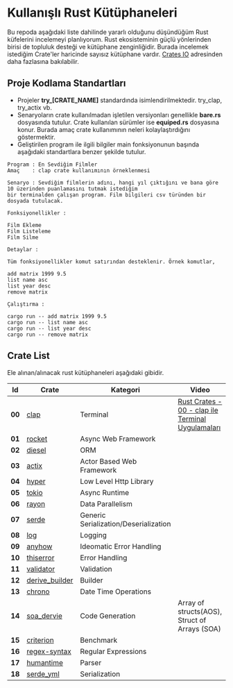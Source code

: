 # Kullanışlı Rust Kütüphaneleri

Bu repoda aşağıdaki liste dahilinde yararlı olduğunu düşündüğüm Rust küfelerini incelemeyi planlıyorum. Rust ekosisteminin güçlü yönlerinden birisi de topluluk desteği ve kütüphane zenginliğidir. Burada incelemek istediğim Crate'ler haricinde sayısız kütüphane vardır. [Crates IO](https://crates.io/) adresinden daha fazlasına bakılabilir.

## Proje Kodlama Standartları

- Projeler **try_[CRATE_NAME]** standardında isimlendirilmektedir. try_clap, try_actix vb.
- Senaryoların crate kullanılmadan işletilen versiyonları genellikle **bare.rs** dosyasında tutulur. Crate kullanılan sürümler ise **equiped.rs** dosyasına konur. Burada amaç crate kullanımının neleri kolaylaştırdığını göstermektir.
- Geliştirilen program ile ilgili bilgiler main fonksiyonunun başında aşağıdaki standartlara benzer şekilde tutulur.

```text
Program : En Sevdiğim Filmler
Amaç    : clap crate kullanımının örneklenmesi

Senaryo : Sevdiğim filmlerin adını, hangi yıl çıktığını ve bana göre 10 üzerinden puanlamasını tutmak istediğim
bir terminalden çalışan program. Film bilgileri csv türünden bir dosyada tutulacak.

Fonksiyonellikler :

Film Ekleme
Film Listeleme
Film Silme

Detaylar :

Tüm fonksiyonellikler komut satırından desteklenir. Örnek komutlar,

add matrix 1999 9.5
list name asc
list year desc
remove matrix

Çalıştırma :

cargo run -- add matrix 1999 9.5
cargo run -- list name asc
cargo run -- list year desc
cargo run -- remove matrix
```

## Crate List

Ele alınan/alınacak rust kütüphaneleri aşağıdaki gibidir.

| Id | Crate               | Kategori                              | Video                                                                             |
|-----|---------------------|---------------------------------------|-----------------------------------------------------------------------------------|
| **00** | [clap](https://crates.io/crates/clap)              | Terminal                              | [Rust Crates - 00 - clap ile Terminal Uygulamaları](https://youtu.be/1EzAf8A4DzI) |
| **01** | [rocket](https://crates.io/search?q=rocket)| Async Web Framework                   |                                                                                   |
| **02** | [diesel](https://crates.io/crates/diesel)| ORM                                   |                                                                                   |
| **03** | [actix](https://crates.io/crates/actix)| Actor Based Web Framework             |                                                                                   |
| **04** | [hyper](https://crates.io/crates/hyper)| Low Level Http Library                |                                                                                   |
| **05** | [tokio](https://crates.io/crates/tokio)| Async Runtime                         |                                                                                   |
| **06** | [rayon](https://crates.io/crates/rayon)| Data Parallelism                      |                                                                                   |
| **07** | [serde](https://crates.io/crates/serde)| Generic Serialization/Deserialization |                                                                                   |
| **08** | [log](https://crates.io/crates/log)| Logging                               |                                                                                   |
| **09** | [anyhow](https://crates.io/crates/anyhow)| Ideomatic Error Handling              |                                                                                   |
| **10** | [thiserror](https://crates.io/crates/thiserror)| Error Handling                        |                                                                                   |
| **11** | [validator](https://crates.io/crates/validator)| Validation                            |                                                                                   |
| **12** | [derive_builder](https://crates.io/crates/derive_builder)| Builder                               |                                                                                   |
| **13** | [chrono](https://crates.io/crates/chrono)| Date Time Operations                  | 
| **14** | [soa_dervie](https://crates.io/crates/soa_derive)| Code Generation                       | Array of structs(AOS), Struct of Arrays (SOA)                                     |
| **15** | [criterion](https://crates.io/crates/criterion)| Benchmark                             |                                                                                   |
| **16** | [regex-syntax](https://crates.io/crates/regex-syntax)| Regular Expressions                   |                                                                                   |
| **17** | [humantime](https://crates.io/crates/humantime)| Parser                                |                                                                                   |
| **18** | [serde_yml](https://crates.io/crates/serde_yml) | Serialization                         |                                                                                   |
